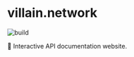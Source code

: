 # villain.network
![build](https://github.com/cyber-villains/villain.network/actions/workflows/deploy.yml/badge.svg)

🧢 Interactive API documentation website.
